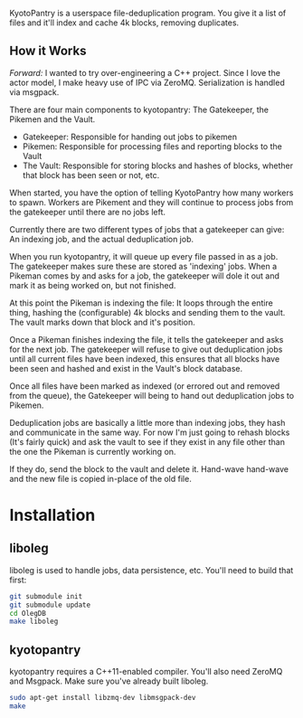 KyotoPantry is a userspace file-deduplication program. You give it a list of
files and it'll index and cache 4k blocks, removing duplicates.

How it Works
------------

*Forward:* I wanted to try over-engineering a C++ project. Since I love the
actor model, I make heavy use of IPC via ZeroMQ. Serialization is handled via msgpack.

There are four main components to kyotopantry: The Gatekeeper, the Pikemen and
the Vault.

* Gatekeeper: Responsible for handing out jobs to pikemen
* Pikemen: Responsible for processing files and reporting blocks to the Vault
* The Vault: Responsible for storing blocks and hashes of blocks, whether that
  block has been seen or not, etc.

When started, you have the option of telling KyotoPantry how many workers to
spawn. Workers are Pikement and they will continue to process jobs from the
gatekeeper until there are no jobs left.

Currently there are two different types of jobs that a gatekeeper can give: An
indexing job, and the actual deduplication job.

When you run kyotopantry, it will queue up every file passed in as a job. The
gatekeeper makes sure these are stored as 'indexing' jobs. When a Pikeman comes
by and asks for a job, the gatekeeper will dole it out and mark it as being
worked on, but not finished.

At this point the Pikeman is indexing the file: It loops through the entire
thing, hashing the (configurable) 4k blocks and sending them to the vault. The
vault marks down that block and it's position.

Once a Pikeman finishes indexing the file, it tells the gatekeeper and asks for
the next job. The gatekeeper will refuse to give out deduplication jobs until
all current files have been indexed, this ensures that all blocks have been seen
and hashed and exist in the Vault's block database.

Once all files have been marked as indexed (or errored out and removed from the
queue), the Gatekeeper will being to hand out deduplication jobs to Pikemen.

Deduplication jobs are basically a little more than indexing jobs, they hash and
communicate in the same way. For now I'm just going to rehash blocks (It's
fairly quick) and ask the vault to see if they exist in any file other than the
one the Pikeman is currently working on.

If they do, send the block to the vault and delete it. Hand-wave hand-wave and
the new file is copied in-place of the old file.

Installation
============

liboleg
-------

liboleg is used to handle jobs, data persistence, etc. You'll need to build that
first:

```bash
git submodule init
git submodule update
cd OlegDB
make liboleg
````

kyotopantry
-----------

kyotopantry requires a C++11-enabled compiler. You'll also need ZeroMQ and
Msgpack. Make sure you've already built liboleg.

```bash
sudo apt-get install libzmq-dev libmsgpack-dev
make
````
